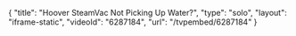 {
    "title": "Hoover SteamVac Not Picking Up Water?",
    "type": "solo",
    "layout": "iframe-static",
    "videoId": "6287184",
    "url": "\/tvpembed\/6287184"
}